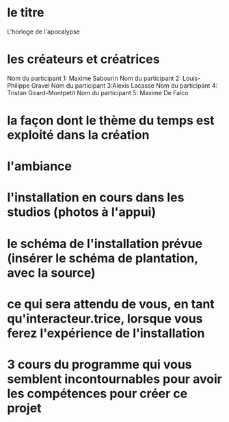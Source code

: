 # le titre
L'horloge de l'apocalypse

# les créateurs et créatrices
Nom du participant 1: Maxime Sabourin
Nom du participant 2: Louis-Philippe Gravel
Nom du participant 3:Alexis Lacasse
Nom du participant 4: Tristan Girard-Montpetit
Nom du participant 5: Maxime De Falco

# la façon dont le thème du temps est exploité dans la création


# l'ambiance

# l'installation en cours dans les studios (photos à l'appui)

# le schéma de l'installation prévue (insérer le schéma de plantation, avec la source)

# ce qui sera attendu de vous, en tant qu'interacteur.trice, lorsque vous ferez l'expérience de l'installation

# 3 cours du programme qui vous semblent incontournables pour avoir les compétences pour créer ce projet



